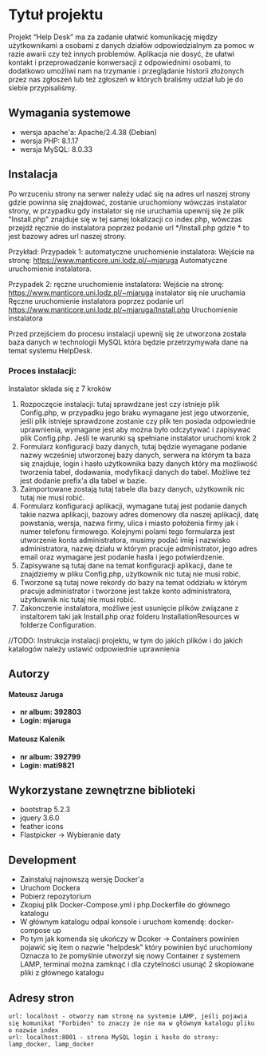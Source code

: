 # Tytuł projektu

Projekt “Help Desk” ma za zadanie ułatwić komunikację między użytkownikami a osobami z danych działów odpowiedzialnym za pomoc w razie awarii czy też innych problemów. Aplikacja nie dosyć, że ułatwi kontakt i przeprowadzanie konwersacji z odpowiednimi osobami, to dodatkowo umożliwi nam na trzymanie i przeglądanie historii złożonych przez nas zgłoszeń lub też zgłoszeń w których braliśmy udział lub je do siebie przypisaliśmy.

## Wymagania systemowe

- wersja apache'a: Apache/2.4.38 (Debian)
- wersja PHP: 8.1.17
- wersja MySQL: 8.0.33

## Instalacja

Po wrzuceniu strony na serwer należy udać się na adres url naszej strony gdzie powinna się znajdować, zostanie uruchomiony wówczas instalator strony, w przypadku gdy instalator się nie uruchamia upewnij się że plik "Install.php" znajduje się w tej samej lokalizacji co index.php, wówczas przejdź ręcznie do instalatora poprzez podanie url */Install.php gdzie * to jest bazowy adres url naszej strony.

Przykład:
Przypadek 1: automatyczne uruchomienie instalatora:
Wejście na stronę: https://www.manticore.uni.lodz.pl/~mjaruga
Automatyczne uruchomienie instalatora.

Przypadek 2: ręczne uruchomienie instalatora:
Wejście na stronę: https://www.manticore.uni.lodz.pl/~mjaruga
instalator się nie uruchamia
Ręczne uruchomienie instalatora poprzez podanie url https://www.manticore.uni.lodz.pl/~mjaruga/Install.php
Uruchomienie instalatora

Przed przejściem do procesu instalacji upewnij się że utworzona została baza danych w technologii MySQL która będzie przetrzymywała dane na temat systemu HelpDesk.

### Proces instalacji:
Instalator składa się z 7 kroków
1. Rozpoczęcie instalacji: tutaj sprawdzane jest czy istnieje plik Config.php, w przypadku jego braku wymagane jest jego utworzenie, jeśli plik istnieje sprawdzone zostanie czy plik ten posiada odpowiednie uprawnienia, wymagane jest aby można było odczytywać i zapisywać plik Config.php.
Jeśli te warunki są spełniane instalator uruchomi krok 2
2. Formularz konfiguracji bazy danych, tutaj będzie wymagane podanie nazwy wcześniej utworzonej bazy danych, serwera na którym ta baza się znajduje, login i hasło użytkownika bazy danych który ma możliwość tworzenia tabel, dodawania, modyfikacji danych do tabel. Możliwe też jest dodanie prefix'a dla tabel w bazie.
3. Zaimportowane zostają tutaj tabele dla bazy danych, użytkownik nic tutaj nie musi robić.
4. Formularz konfiguracji aplikacji, wymagane tutaj jest podanie danych takie nazwa aplikacji, bazowy adres domenowy dla naszej aplikacji, datę powstania, wersja, nazwa firmy, ulica i miasto położenia firmy jak i numer telefonu firmowego. 
Kolejnymi polami tego formularza jest utworzenie konta administratora, musimy podać imię i nazwisko administratora, nazwę działu w którym pracuje administrator, jego adres email oraz wymagane jest podanie hasła i jego potwierdzenie.
5. Zapisywane są tutaj dane na temat konfiguracji aplikacji, dane te znajdziemy w pliku Config.php, użytkownik nic tutaj nie musi robić.
6. Tworzone są tutaj nowe rekordy do bazy na temat oddziału w którym pracuje administrator i tworzone jest także konto administratora, użytkownik nic tutaj nie musi robić.
7. Zakonczenie instalatora, możliwe jest usunięcie plików związane z instaltorem taki jak Install.php oraz folderu InstallationResources w folderze Configuration.

//TODO:
Instrukcja instalacji projektu, w tym do jakich plików i do jakich katalogów należy ustawić odpowiednie uprawnienia

## Autorzy

#### **Mateusz Jaruga**
- __nr album: 392803__
- __Login: mjaruga__

#### **Mateusz Kalenik**
- __nr album: 392799__
- __Login: mati9821__

## Wykorzystane zewnętrzne biblioteki

- bootstrap 5.2.3
- jquery 3.6.0
- feather icons
- Flastpicker -> Wybieranie daty

## Development

- Zainstaluj najnowszą wersję Docker'a
- Uruchom Dockera
- Pobierz repozytorium
- Zkopiuj plik Docker-Compose.yml i php.Dockerfile do głównego katalogu
- W głównym katalogu odpal konsole i uruchom komendę: docker-compose up
- Po tym jak komenda się ukończy w Dcoker -> Containers powinien pojawić się item o nazwie "helpdesk" który powinien być uruchomiony
  Oznacza to że pomyślnie utworzył się nowy Container z systemem LAMP, terminal można zamknąć i dla czytelności usunąć 2 skopiowane pliki z głównego katalogu

## Adresy stron

    url: localhost - otworzy nam stronę na systemie LAMP, jeśli pojawia się komunikat "Forbiden" to znaczy że nie ma w głównym katalogu pliku o nazwie index
    url: localhost:8001 - strona MySQL login i hasło do strony: lamp_docker, lamp_docker

